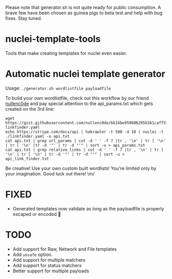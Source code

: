 Please note that generator.sh is not quite ready for public consumption. A brave few have been chosen as guinea pigs to beta test and help with bug fixes. Stay tuned.

# nuclei-template-tools
Tools that make creating templates for nuclei even easier.

# Automatic nuclei template generator
Usage:
`./generator.sh wordlistfile payloadfile`

To build your own wordlistfile, check out this workflow by our friend [nullenc0de](https://twitter.com/nullenc0de/) and pay special attention to the api_params.txt which gets created on the 3rd line:
```
wget https://gist.githubusercontent.com/nullenc0de/bb16be959686295b3b1caff519cc3e05/raw/2016dc0e692821ec045edd5ae5c0aba5ec9ec3f1/api-linkfinder.yaml
echo https://stripe.com/docs/api | hakrawler -t 500 -d 10 | nuclei -t ./linkfinder.yaml -o api.txt
cat api.txt | grep url_params | cut -d ' ' -f 7 |tr , '\n' | tr ] '\n' | tr [ '\n' |tr -d '"' | tr -d "'" | sort -u > api_params.txt
cat api.txt | grep relative_links | cut -d ' ' -f 7 |tr , '\n' | tr ] '\n' | tr [ '\n' | tr -d '"' | tr -d "'" | sort -u > api_link_finder.txt
```

Be creative! Use your own custom built wordlists! You're limited only by your imagination. Good luck out there! \m/


# FIXED
* Generated templates now validate as long as the payloadfile is properly escaped or encoded 🥳

# TODO
* Add support for Raw, Network and File templates
* Add `unsafe` option.
* Add support for multiple matchers
* Add support for status matchers
* Better support for multiple payloads
